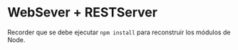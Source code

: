 # WebSever + RESTServer

Recorder que se debe ejecutar ```npm install``` para reconstruir
los módulos de Node.